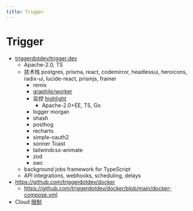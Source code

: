 ```yaml
---
title: Trigger
---
```


# Trigger

- [triggerdotdev/trigger.dev](https://github.com/triggerdotdev/trigger.dev)
  - Apache-2.0, TS
  - 技术栈 postgres, prisma, react, codemirror, headlessui, heroicons, radix-ui, lucide-react, prismjs, framer
    - remix
    - [graphile/worker](https://github.com/graphile/worker)
    - 监控 [highlight](https://github.com/highlight/highlight)
      - Apache-2.0+EE, TS, Go
    - logger morgan
    - ohash
    - posthog
    - recharts
    - simple-oauth2
    - sonner Toast
    - tailwindcss-animate
    - zod
    - swc
  - background jobs framework for TypeScript
  - API integrations, webhooks, scheduling, delays
- https://github.com/triggerdotdev/docker
  - https://github.com/triggerdotdev/docker/blob/main/docker-compose.yml
- Cloud [限制](https://trigger.dev/docs/documentation/concepts/limits)
